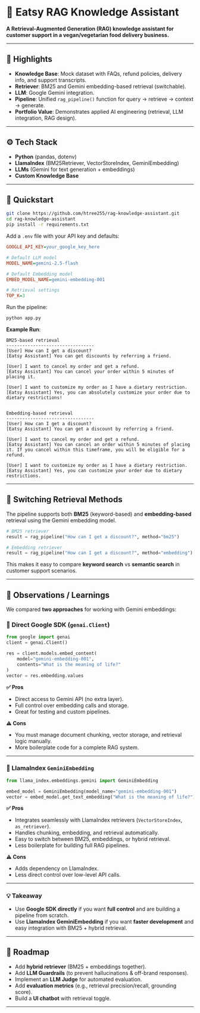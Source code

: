 # 🍃 Eatsy RAG Knowledge Assistant  

**A Retrieval-Augmented Generation (RAG) knowledge assistant for customer support in a vegan/vegetarian food delivery business.**  

---

## 🔑 Highlights  
- **Knowledge Base**: Mock dataset with FAQs, refund policies, delivery info, and support transcripts.  
- **Retriever**: BM25 and Gemini embedding-based retrieval (switchable).  
- **LLM**: Google Gemini integration.  
- **Pipeline**: Unified `rag_pipeline()` function for query → retrieve → context → generate.  
- **Portfolio Value**: Demonstrates applied AI engineering (retrieval, LLM integration, RAG design).  

---

## ⚙️ Tech Stack  
- **Python** (pandas, dotenv)  
- **LlamaIndex** (BM25Retriever, VectorStoreIndex, GeminiEmbedding)  
- **LLMs** (Gemini for text generation + embeddings)  
- **Custom Knowledge Base**  

---

## 🚀 Quickstart  

```bash
git clone https://github.com/htree255/rag-knowledge-assistant.git
cd rag-knowledge-assistant
pip install -r requirements.txt
```

Add a `.env` file with your API key and defaults:  

```ini
GOOGLE_API_KEY=your_google_key_here

# Default LLM model
MODEL_NAME=gemini-2.5-flash

# Default Embedding model
EMBED_MODEL_NAME=gemini-embedding-001

# Retrieval settings
TOP_K=3
```

Run the pipeline:  

```bash
python app.py
```

**Example Run**:  

```
BM25-based retrieval
---------------------------------
[User] How can I get a discount?
[Eatsy Assistant] You can get discounts by referring a friend.

[User] I want to cancel my order and get a refund.
[Eatsy Assistant] You can cancel your order within 5 minutes of placing it.

[User] I want to customize my order as I have a dietary restriction.
[Eatsy Assistant] Yes, you can absolutely customize your order due to dietary restrictions!


Embedding-based retrieval
---------------------------------
[User] How can I get a discount?
[Eatsy Assistant] You can get a discount by referring a friend.

[User] I want to cancel my order and get a refund.
[Eatsy Assistant] You can cancel an order within 5 minutes of placing it. If you cancel within this timeframe, you will be eligible for a refund.

[User] I want to customize my order as I have a dietary restriction.
[Eatsy Assistant] Yes, you can customize your order due to dietary restrictions.
```

---

## 🔀 Switching Retrieval Methods  

The pipeline supports both **BM25** (keyword-based) and **embedding-based** retrieval using the Gemini embedding model.  

```python
# BM25 retriever
result = rag_pipeline("How can I get a discount?", method="bm25")

# Embedding retriever
result = rag_pipeline("How can I get a discount?", method="embedding")
```

This makes it easy to compare **keyword search** vs **semantic search** in customer support scenarios.  

---

## 📓 Observations / Learnings  

We compared **two approaches** for working with Gemini embeddings:  

### 🔹 Direct Google SDK (`genai.Client`)  

```python
from google import genai
client = genai.Client()

res = client.models.embed_content(
    model="gemini-embedding-001",
    contents="What is the meaning of life?"
)
vector = res.embedding.values
```

**✅ Pros**  
- Direct access to Gemini API (no extra layer).  
- Full control over embedding calls and storage.  
- Great for testing and custom pipelines.  

**⚠️ Cons**  
- You must manage document chunking, vector storage, and retrieval logic manually.  
- More boilerplate code for a complete RAG system.  

---

### 🔹 LlamaIndex `GeminiEmbedding`  

```python
from llama_index.embeddings.gemini import GeminiEmbedding

embed_model = GeminiEmbedding(model_name="gemini-embedding-001")
vector = embed_model.get_text_embedding("What is the meaning of life?")
```

**✅ Pros**  
- Integrates seamlessly with LlamaIndex retrievers (`VectorStoreIndex`, `as_retriever`).  
- Handles chunking, embedding, and retrieval automatically.  
- Easy to switch between BM25, embeddings, or hybrid retrieval.  
- Less boilerplate for building full RAG pipelines.  

**⚠️ Cons**  
- Adds dependency on LlamaIndex.  
- Less direct control over low-level API calls.  

---

### 💡 Takeaway  

- Use **Google SDK directly** if you want **full control** and are building a pipeline from scratch.  
- Use **LlamaIndex GeminiEmbedding** if you want **faster development** and easy integration with BM25 + hybrid retrieval.  

---

## 🔮 Roadmap  
- Add **hybrid retriever** (BM25 + embeddings together).  
- Add **LLM Guardrails** (to prevent hallucinations & off-brand responses).   
- Implement an **LLM Judge** for automated evaluation.  
- Add **evaluation metrics** (e.g., retrieval precision/recall, grounding score).  
- Build a **UI chatbot** with retrieval toggle.  

---
